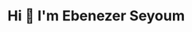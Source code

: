 # Hi 👋 I'm Ebenezer Seyoum

<!--
**Ebenezer-seyoum/Ebenezer-seyoum** is a ✨ _special_ ✨ repository because its `README.md` (this file) appears on your GitHub profile.

Here are some ideas to get you started:

- 🔭 I’m currently working on ...
- 🌱 I’m currently learning Cybersecurity 
- 👯 I’m looking to collaborate on ...
- 🤔 I’m looking for help with ...
- 💬 Ask
- 📫 How to reach me: abseyoum16@gmail.com
- 😄 Pronouns: ...
- ⚡ Fun fact: ...
-->
